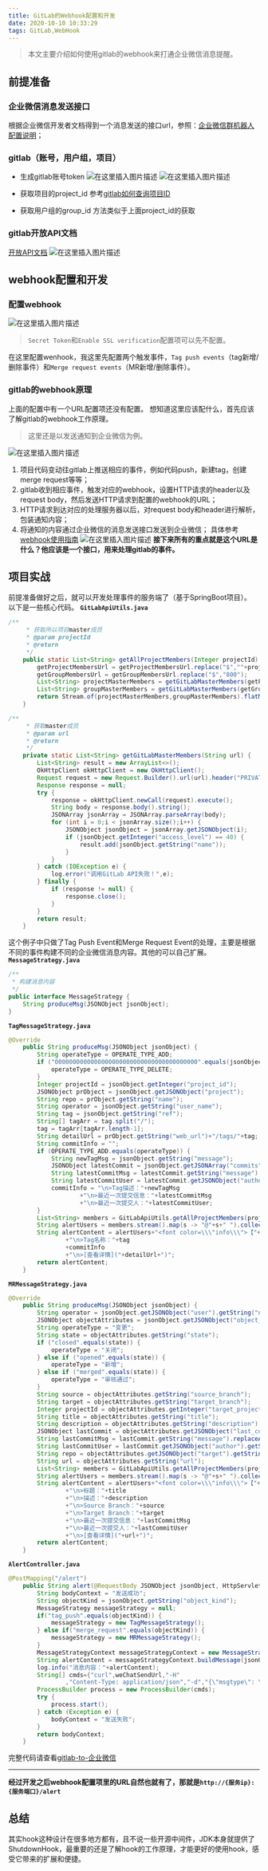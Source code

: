 ```yaml
---
title: GitLab的Webhook配置和开发
date: 2020-10-10 10:33:29
tags: GitLab,WebHook
---
```

> 本文主要介绍如何使用gitlab的webhook来打通企业微信消息提醒。

## 前提准备
### 企业微信消息发送接口
根据企业微信开发者文档得到一个消息发送的接口url，参照：[企业微信群机器人配置说明](https://work.weixin.qq.com/api/doc/90000/90136/91770?st=1827E5EC947C81BBE563C4273E6222968B82B70397A45ABAB41E979B16DB5221F65A83AB012969397CE2E51EF7A8997AE3CAF92F6473A0C5384DA17EB2C41D5055835355B3A37373AB6A5EA28D9743396E44D225D674E85D803E33055AC20872593657E4998C36DCBC6268A8B1DA1DA5F7BB21628385E8B9B9BDE5ED2B4BF206D79ACE6F5791B721D0C94CEABA281EA5&vid=1688850402739477&cst=88A970BD24E6CBCD6844008FFC70E464C4A86B63784323A03A26A74FAA3F8509FFF6A079F601C9567A620B81CA87647E&deviceid=2027bf5d-2885-4f64-880a-c241c5b30782&version=3.0.36.2330&platform=mac)；
### gitlab（账号，用户组，项目）
* 生成gitlab账号token
![在这里插入图片描述](https://img-blog.csdnimg.cn/20201207154748852.png)
![在这里插入图片描述](https://img-blog.csdnimg.cn/20201207154821440.png?x-oss-process=image/watermark,type_ZmFuZ3poZW5naGVpdGk,shadow_10,text_aHR0cHM6Ly9ibG9nLmNzZG4ubmV0L3FxXzE4NTE1MTU1,size_16,color_FFFFFF,t_70)

* 获取项目的project_id
参考[gitlab如何查询项目ID](https://git.jarry.com/help/api/api_resources.md)
* 获取用户组的group_id
方法类似于上面project_id的获取

### gitlab开放API文档
[开放API文档](https://git.jarry.com/help/api/api_resources.md)
![在这里插入图片描述](https://img-blog.csdnimg.cn/2020120715484219.png?x-oss-process=image/watermark,type_ZmFuZ3poZW5naGVpdGk,shadow_10,text_aHR0cHM6Ly9ibG9nLmNzZG4ubmV0L3FxXzE4NTE1MTU1,size_16,color_FFFFFF,t_70)
## webhook配置和开发
### 配置webhook
![在这里插入图片描述](https://img-blog.csdnimg.cn/20201207154858922.png?x-oss-process=image/watermark,type_ZmFuZ3poZW5naGVpdGk,shadow_10,text_aHR0cHM6Ly9ibG9nLmNzZG4ubmV0L3FxXzE4NTE1MTU1,size_16,color_FFFFFF,t_70)
> `Secret Token`和`Enable SSL verification`配置项可以先不配置。

在这里配置wenhook，我这里先配置两个触发事件，`Tag push events`（tag新增/删除事件）和`Merge request events`（MR新增/删除事件）。
### gitlab的webhook原理
上面的配置中有一个URL配置项还没有配置。
想知道这里应该配什么，首先应该了解gitlab的webhook工作原理。
> 这里还是以发送通知到企业微信为例。

![在这里插入图片描述](https://img-blog.csdnimg.cn/2020120715501273.png?x-oss-process=image/watermark,type_ZmFuZ3poZW5naGVpdGk,shadow_10,text_aHR0cHM6Ly9ibG9nLmNzZG4ubmV0L3FxXzE4NTE1MTU1,size_16,color_FFFFFF,t_70)
1. 项目代码变动往gitlab上推送相应的事件，例如代码push，新建tag，创建merge request等等；
2. gitlab收到相应事件，触发对应的webhook，设置HTTP请求的header以及request body，然后发送HTTP请求到配置的webhook的URL；
3. HTTP请求到达对应的处理服务器以后，对request body和header进行解析，包装通知内容；
4. 将通知的内容通过企业微信的消息发送接口发送到企业微信；
具体参考[webhook使用指南](https://git.jarry.com/help/user/project/integrations/webhooks)
![在这里插入图片描述](https://img-blog.csdnimg.cn/20201207154955502.png?x-oss-process=image/watermark,type_ZmFuZ3poZW5naGVpdGk,shadow_10,text_aHR0cHM6Ly9ibG9nLmNzZG4ubmV0L3FxXzE4NTE1MTU1,size_16,color_FFFFFF,t_70)
**接下来所有的重点就是这个URL是什么？他应该是一个接口，用来处理gitlab的事件。**
## 项目实战
前提准备做好之后，就可以开发处理事件的服务端了（基于SpringBoot项目）。
以下是一些核心代码。
**`GitLabApiUtils.java`** 
```java
/**
     * 获取所以项目master成员
     * @param projectId
     * @return
     */
    public static List<String> getAllProjectMembers(Integer projectId) {
        getProjectMembersUrl = getProjectMembersUrl.replace("$",""+projectId);
        getGroupMembersUrl = getGroupMembersUrl.replace("$","800");
        List<String> projectMasterMembers = getGitLabMasterMembers(getProjectMembersUrl);
        List<String> groupMasterMembers = getGitLabMasterMembers(getGroupMembersUrl);
        return Stream.of(projectMasterMembers,groupMasterMembers).flatMap(Collection::stream).distinct().collect(Collectors.toList());
    }
```
```java
/**
     * 获取master成员
     * @param url
     * @return
     */
    private static List<String> getGitLabMasterMembers(String url) {
        List<String> result = new ArrayList<>();
        OkHttpClient okHttpClient = new OkHttpClient();
        Request request = new Request.Builder().url(url).header("PRIVATE-TOKEN",token).build();
        Response response = null;
        try {
            response = okHttpClient.newCall(request).execute();
            String body = response.body().string();
            JSONArray jsonArray = JSONArray.parseArray(body);
            for (int i = 0;i < jsonArray.size();i++) {
                JSONObject jsonObject = jsonArray.getJSONObject(i);
                if (jsonObject.getInteger("access_level") == 40) {
                    result.add(jsonObject.getString("name"));
                }
            }
        } catch (IOException e) {
            log.error("调用GitLab API失败！",e);
        } finally {
            if (response != null) {
                response.close();
            }
        }
        return result;
    }
```
这个例子中只做了Tag Push Event和Merge Request Event的处理，主要是根据不同的事件构建不同的企业微信消息内容。其他的可以自己扩展。
**`MessageStrategy.java`**
```java
/**
 * 构建消息内容
 */
public interface MessageStrategy {
    String produceMsg(JSONObject jsonObject);
}
```
**`TagMessageStrategy.java`**

```java
@Override
    public String produceMsg(JSONObject jsonObject) {
        String operateType = OPERATE_TYPE_ADD;
        if ("0000000000000000000000000000000000000000".equals(jsonObject.getString("after"))) {
            operateType = OPERATE_TYPE_DELETE;
        }
        Integer projectId = jsonObject.getInteger("project_id");
        JSONObject prObject = jsonObject.getJSONObject("project");
        String repo = prObject.getString("name");
        String operator = jsonObject.getString("user_name");
        String tag = jsonObject.getString("ref");
        String[] tagArr = tag.split("/");
        tag = tagArr[tagArr.length-1];
        String detailUrl = prObject.getString("web_url")+"/tags/"+tag;
        String commitInfo = "";
        if (OPERATE_TYPE_ADD.equals(operateType)) {
            String newTagMsg = jsonObject.getString("message");
            JSONObject latestCommit = jsonObject.getJSONArray("commits").getJSONObject(0);
            String latestCommitMsg = latestCommit.getString("message").replaceAll("\r\n"," ");
            String latestCommitUser = latestCommit.getJSONObject("author").getString("name");
            commitInfo = "\n>Tag描述："+newTagMsg
                    +"\n>最近一次提交信息："+latestCommitMsg
                    +"\n>最近一次提交人："+latestCommitUser;
        }
        List<String> members = GitLabApiUtils.getAllProjectMembers(projectId);
        String alertUsers = members.stream().map(s -> "@"+s+" ").collect(Collectors.joining());
        String alertContent = alertUsers+"<font color=\\\"info\\\">【"+repo+"】</font>"+operator+"<font color=\\\"info\\\">"+operateType+"</font>了一个Tag！"
                +"\n>Tag名称："+tag
                +commitInfo
                +"\n>[查看详情]("+detailUrl+")";
        return alertContent;
    }
```
**`MRMessageStrategy.java`**

```java
@Override
    public String produceMsg(JSONObject jsonObject) {
        String operator = jsonObject.getJSONObject("user").getString("name");
        JSONObject objectAttributes = jsonObject.getJSONObject("object_attributes");
        String operateType = "变更";
        String state = objectAttributes.getString("state");
        if ("closed".equals(state)) {
            operateType = "关闭";
        } else if ("opened".equals(state)) {
            operateType = "新增";
        } else if ("merged".equals(state)) {
            operateType = "审核通过";
        }
        String source = objectAttributes.getString("source_branch");
        String target = objectAttributes.getString("target_branch");
        Integer projectId = objectAttributes.getInteger("target_project_id");
        String title = objectAttributes.getString("title");
        String description = objectAttributes.getString("description");
        JSONObject lastCommit = objectAttributes.getJSONObject("last_commit");
        String lastCommitMsg = lastCommit.getString("message").replaceAll("\n","");
        String lastCommitUser = lastCommit.getJSONObject("author").getString("name");
        String repo = objectAttributes.getJSONObject("target").getString("name");
        String url = objectAttributes.getString("url");
        List<String> members = GitLabApiUtils.getAllProjectMembers(projectId);
        String alertUsers = members.stream().map(s -> "@"+s+" ").collect(Collectors.joining());
        String alertContent = alertUsers+"<font color=\\\"info\\\">【"+repo+"】</font>"+operator+"<font color=\\\"info\\\">"+operateType+"</font>了一个Merge Request！"
                +"\n>标题："+title
                +"\n>描述："+description
                +"\n>Source Branch："+source
                +"\n>Target Branch："+target
                +"\n>最近一次提交信息："+lastCommitMsg
                +"\n>最近一次提交人："+lastCommitUser
                +"\n>[查看详情]("+url+")";
        return alertContent;
    }
```
**`AlertController.java`**

```java
@PostMapping("/alert")
    public String alert(@RequestBody JSONObject jsonObject, HttpServletRequest request) {
        String bodyContext = "发送成功";
        String objectKind = jsonObject.getString("object_kind");
        MessageStrategy messageStrategy = null;
        if("tag_push".equals(objectKind)) {
            messageStrategy = new TagMessageStrategy();
        } else if("merge_request".equals(objectKind)) {
            messageStrategy = new MRMessageStrategy();
        }
        MessageStrategyContext messageStrategyContext = new MessageStrategyContext(messageStrategy);
        String alertContent = messageStrategyContext.buildMessage(jsonObject);
        log.info("消息内容："+alertContent);
        String[] cmds={"curl",weChatSendUrl,"-H"
                ,"Content-Type: application/json","-d","{\"msgtype\": \"markdown\",\"markdown\": {\"content\": \""+alertContent+"\"}}"};
        ProcessBuilder process = new ProcessBuilder(cmds);
        try {
            process.start();
        } catch (Exception e) {
            bodyContext = "发送失败";
        }
        return bodyContext;
    }
```
完整代码请查看[gitlab-to-企业微信](https://github.com/xujian01/webhook)

---
**经过开发之后webhook配置项里的URL自然也就有了，那就是`http://{服务ip}:{服务端口}/alert`**
## 总结
其实hook这种设计在很多地方都有，且不说一些开源中间件，JDK本身就提供了ShutdownHook，最重要的还是了解hook的工作原理，才能更好的使用hook，感受它带来的扩展和便捷。